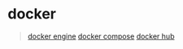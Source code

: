 # docker

> [docker engine](https://docs.docker.com/engine/)
> [docker compose](https://docs.docker.com/compose/)
> [docker hub](https://docs.docker.com/docker-hub/)
